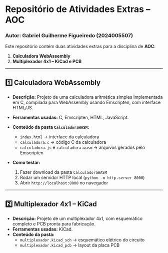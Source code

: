 # Repositório de Atividades Extras – AOC

### Autor: Gabriel Guilherme Figueiredo (2024005507)

Este repositório contém duas atividades extras para a disciplina de **AOC**:

1. **Calculadora WebAssembly**  
2. **Multiplexador 4x1 – KiCad e PCB**

---

## 1️⃣ Calculadora WebAssembly

- **Descrição:** Projeto de uma calculadora aritmética simples implementada em C, compilada para WebAssembly usando Emscripten, com interface HTML/JS.  
- **Ferramentas usadas:** C, Emscripten, HTML, JavaScript.  
- **Conteúdo da pasta `CalculadoraWASM`:**  
  - `index.html` → interface da calculadora  
  - `calculadora.c` → código C da calculadora  
  - `calculadora.js` e `calculadora.wasm` → arquivos gerados pelo Emscripten 

- **Como testar:**
  1. Fazer download da pasta `CalculadoraWASM`
  2. Rodar um servidor HTTP local (`python -m http.server 8000`)
  3. Abrir `http://localhost:8000` no navegador

---

## 2️⃣ Multiplexador 4x1 – KiCad

- **Descrição:** Projeto de um multiplexador 4x1, com esquemático completo e PCB pronta para fabricação.  
- **Ferramentas usadas:** KiCad.
- **Conteúdo da pasta:**
  - `multiplexador.kicad_sch` → esquemático elétrico do circuito
  - `multiplexador.kicad_pcb` → layout da placa PCB 
